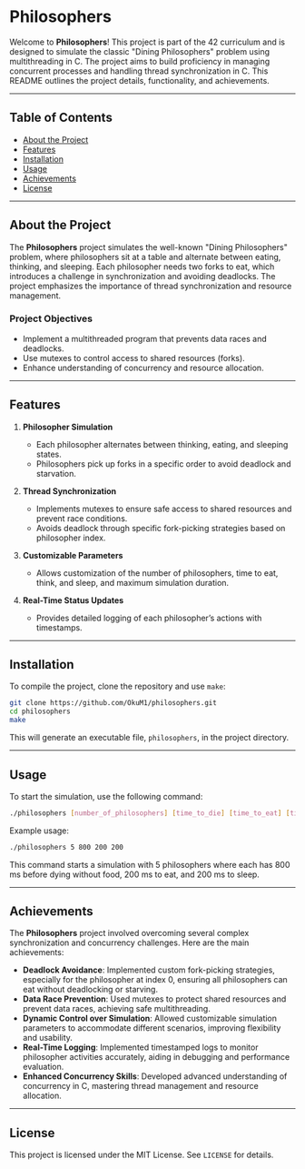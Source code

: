 
# Philosophers

Welcome to **Philosophers**! This project is part of the 42 curriculum and is designed to simulate the classic "Dining Philosophers" problem using multithreading in C. The project aims to build proficiency in managing concurrent processes and handling thread synchronization in C. This README outlines the project details, functionality, and achievements.

---

## Table of Contents

- [About the Project](#about-the-project)
- [Features](#features)
- [Installation](#installation)
- [Usage](#usage)
- [Achievements](#achievements)
- [License](#license)

---

## About the Project

The **Philosophers** project simulates the well-known "Dining Philosophers" problem, where philosophers sit at a table and alternate between eating, thinking, and sleeping. Each philosopher needs two forks to eat, which introduces a challenge in synchronization and avoiding deadlocks. The project emphasizes the importance of thread synchronization and resource management.

### Project Objectives
- Implement a multithreaded program that prevents data races and deadlocks.
- Use mutexes to control access to shared resources (forks).
- Enhance understanding of concurrency and resource allocation.

---

## Features

1. **Philosopher Simulation**  
   - Each philosopher alternates between thinking, eating, and sleeping states.
   - Philosophers pick up forks in a specific order to avoid deadlock and starvation.

2. **Thread Synchronization**  
   - Implements mutexes to ensure safe access to shared resources and prevent race conditions.
   - Avoids deadlock through specific fork-picking strategies based on philosopher index.

3. **Customizable Parameters**  
   - Allows customization of the number of philosophers, time to eat, think, and sleep, and maximum simulation duration.

4. **Real-Time Status Updates**  
   - Provides detailed logging of each philosopher’s actions with timestamps.

---

## Installation

To compile the project, clone the repository and use `make`:

```bash
git clone https://github.com/OkuM1/philosophers.git
cd philosophers
make
```

This will generate an executable file, `philosophers`, in the project directory.

---

## Usage

To start the simulation, use the following command:

```bash
./philosophers [number_of_philosophers] [time_to_die] [time_to_eat] [time_to_sleep] [optional: number_of_times_each_philosopher_must_eat]
```

Example usage:

```bash
./philosophers 5 800 200 200
```

This command starts a simulation with 5 philosophers where each has 800 ms before dying without food, 200 ms to eat, and 200 ms to sleep.

---

## Achievements

The **Philosophers** project involved overcoming several complex synchronization and concurrency challenges. Here are the main achievements:

- **Deadlock Avoidance**: Implemented custom fork-picking strategies, especially for the philosopher at index 0, ensuring all philosophers can eat without deadlocking or starving.
- **Data Race Prevention**: Used mutexes to protect shared resources and prevent data races, achieving safe multithreading.
- **Dynamic Control over Simulation**: Allowed customizable simulation parameters to accommodate different scenarios, improving flexibility and usability.
- **Real-Time Logging**: Implemented timestamped logs to monitor philosopher activities accurately, aiding in debugging and performance evaluation.
- **Enhanced Concurrency Skills**: Developed advanced understanding of concurrency in C, mastering thread management and resource allocation.

---

## License

This project is licensed under the MIT License. See `LICENSE` for details.
